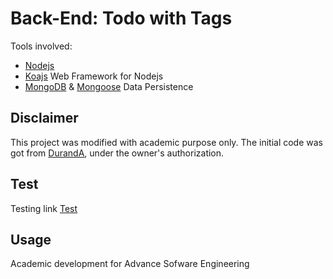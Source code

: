 # Back-End: Todo with Tags

Tools involved:
 * [Nodejs](https://nodejs.org/es/download/) 
 * [Koajs](https://koajs.com/) Web Framework for Nodejs
 * [MongoDB](https://www.mongodb.com) & [Mongoose](https://mongoosejs.com/) Data Persistence


## Disclaimer

This project was modified with academic purpose only. The initial code was got from [DurandA](https://github.com/DurandA/todo-backend-node-koa), under the owner's authorization.

## Test

Testing link [Test](http://todospecs.thing.zone/index.html?http://localhost:8080/v1)

## Usage

Academic development for Advance Sofware Engineering


